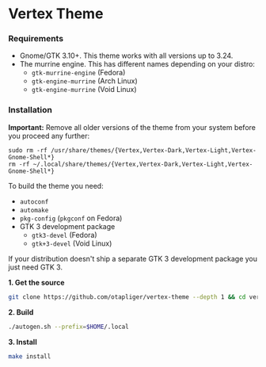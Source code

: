 # Vertex Theme

### Requirements

* Gnome/GTK 3.10+. This theme works with all versions up to 3.24.
* The murrine engine. This has different names depending on your distro:
  * `gtk-murrine-engine` (Fedora)
  * `gtk-engine-murrine` (Arch Linux)
  * `gtk-engine-murrine` (Void Linux)

### Installation

**Important:** Remove all older versions of the theme from your system before you proceed any further:

    sudo rm -rf /usr/share/themes/{Vertex,Vertex-Dark,Vertex-Light,Vertex-Gnome-Shell*}
    rm -rf ~/.local/share/themes/{Vertex,Vertex-Dark,Vertex-Light,Vertex-Gnome-Shell*}

To build the theme you need:
* `autoconf`
* `automake`
* `pkg-config` (`pkgconf` on Fedora)
* GTK 3 development package
  * `gtk3-devel` (Fedora)
  * `gtk+3-devel` (Void Linux)

If your distribution doesn't ship a separate GTK 3 development package you just need GTK 3.

**1. Get the source**

```sh
git clone https://github.com/otapliger/vertex-theme --depth 1 && cd vertex-theme
```

**2. Build**

```sh
./autogen.sh --prefix=$HOME/.local
```

**3. Install**

```sh
make install
```
